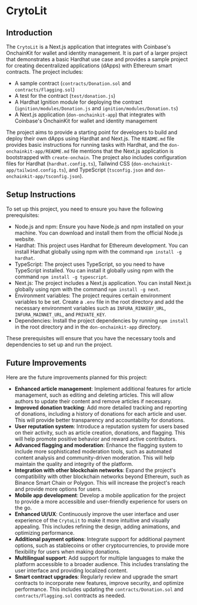 # CrytoLit

## Introduction

The `CrytoLit` is a Next.js application that integrates with Coinbase's OnchainKit for wallet and identity management. It is part of a larger project that demonstrates a basic Hardhat use case and provides a sample project for creating decentralized applications (dApps) with Ethereum smart contracts. The project includes:

* A sample contract (`contracts/Donation.sol` and `contracts/Flagging.sol`)
* A test for the contract (`test/donation.js`)
* A Hardhat Ignition module for deploying the contract (`ignition/modules/Donation.js` and `ignition/modules/Donation.ts`)
* A Next.js application (`don-onchainkit-app`) that integrates with Coinbase's OnchainKit for wallet and identity management

The project aims to provide a starting point for developers to build and deploy their own dApps using Hardhat and Next.js. The `README.md` file provides basic instructions for running tasks with Hardhat, and the `don-onchainkit-app/README.md` file mentions that the Next.js application is bootstrapped with `create-onchain`. The project also includes configuration files for Hardhat (`hardhat.config.ts`), Tailwind CSS (`don-onchainkit-app/tailwind.config.ts`), and TypeScript (`tsconfig.json` and `don-onchainkit-app/tsconfig.json`).

## Setup Instructions

To set up this project, you need to ensure you have the following prerequisites:

* Node.js and npm: Ensure you have Node.js and npm installed on your machine. You can download and install them from the official Node.js website.
* Hardhat: This project uses Hardhat for Ethereum development. You can install Hardhat globally using npm with the command `npm install -g hardhat`.
* TypeScript: The project uses TypeScript, so you need to have TypeScript installed. You can install it globally using npm with the command `npm install -g typescript`.
* Next.js: The project includes a Next.js application. You can install Next.js globally using npm with the command `npm install -g next`.
* Environment variables: The project requires certain environment variables to be set. Create a `.env` file in the root directory and add the necessary environment variables such as `INFURA_RINKEBY_URL`, `INFURA_MAINNET_URL`, and `PRIVATE_KEY`.
* Dependencies: Install the project dependencies by running `npm install` in the root directory and in the `don-onchainkit-app` directory.

These prerequisites will ensure that you have the necessary tools and dependencies to set up and run the project.

## Future Improvements

Here are the future improvements planned for this project:

* **Enhanced article management**: Implement additional features for article management, such as editing and deleting articles. This will allow authors to update their content and remove articles if necessary.
* **Improved donation tracking**: Add more detailed tracking and reporting of donations, including a history of donations for each article and user. This will provide better transparency and accountability for donations.
* **User reputation system**: Introduce a reputation system for users based on their activity, such as article creation, donations, and flagging. This will help promote positive behavior and reward active contributors.
* **Advanced flagging and moderation**: Enhance the flagging system to include more sophisticated moderation tools, such as automated content analysis and community-driven moderation. This will help maintain the quality and integrity of the platform.
* **Integration with other blockchain networks**: Expand the project's compatibility with other blockchain networks beyond Ethereum, such as Binance Smart Chain or Polygon. This will increase the project's reach and provide more options for users.
* **Mobile app development**: Develop a mobile application for the project to provide a more accessible and user-friendly experience for users on the go.
* **Enhanced UI/UX**: Continuously improve the user interface and user experience of the `CrytoLit` to make it more intuitive and visually appealing. This includes refining the design, adding animations, and optimizing performance.
* **Additional payment options**: Integrate support for additional payment options, such as stablecoins or other cryptocurrencies, to provide more flexibility for users when making donations.
* **Multilingual support**: Add support for multiple languages to make the platform accessible to a broader audience. This includes translating the user interface and providing localized content.
* **Smart contract upgrades**: Regularly review and upgrade the smart contracts to incorporate new features, improve security, and optimize performance. This includes updating the `contracts/Donation.sol` and `contracts/Flagging.sol` contracts as needed.
